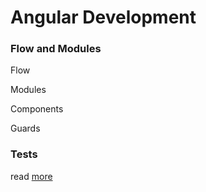 # Angular Development

### Flow and Modules

Flow

Modules

Components

Guards

### Tests

read [more](testing)
